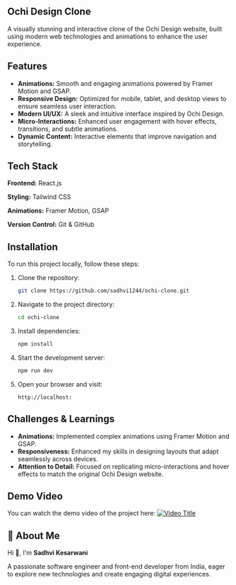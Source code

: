 ## Ochi Design Clone

A visually stunning and interactive clone of the Ochi Design website, built using modern web technologies and animations to enhance the user experience.

## Features

- **Animations:** Smooth and engaging animations powered by Framer Motion and GSAP.
- **Responsive Design:** Optimized for mobile, tablet, and desktop views to ensure seamless user interaction.
- **Modern UI/UX:** A sleek and intuitive interface inspired by Ochi Design.
- **Micro-Interactions:** Enhanced user engagement with hover effects, transitions, and subtle animations.
- **Dynamic Content:** Interactive elements that improve navigation and storytelling.

## Tech Stack

**Frontend:** React.js

**Styling:** Tailwind CSS

**Animations:** Framer Motion, GSAP

**Version Control:** Git & GitHub

## Installation

To run this project locally, follow these steps:

1. Clone the repository:
   ```bash
   git clone https://github.com/sadhvi1244/ochi-clone.git
   ```
2. Navigate to the project directory:
   ```bash
   cd ochi-clone
   ```
3. Install dependencies:
   ```bash
   npm install
   ```
4. Start the development server:
   ```bash
   npm run dev
   ```
5. Open your browser and visit:
   ```
   http://localhost:
   ```
   

## Challenges & Learnings

- **Animations:** Implemented complex animations using Framer Motion and GSAP.
- **Responsiveness:** Enhanced my skills in designing layouts that adapt seamlessly across devices.
- **Attention to Detail:** Focused on replicating micro-interactions and hover effects to match the original Ochi Design website.

## Demo Video

You can watch the demo video of the project here:
[![Video Title](https://img.shields.io/badge/Download-Video-blue)](https://github.com/your-username/your-repo/raw/main/path/to/video.mp4)


## 🚀 About Me

Hi 👋, I'm **Sadhvi Kesarwani**

A passionate software engineer and front-end developer from India, eager to explore new technologies and create engaging digital experiences.

